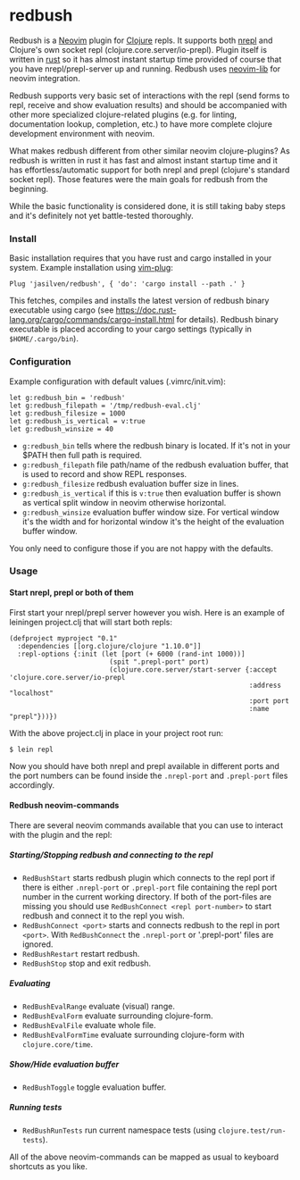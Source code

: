 # redbush 
Redbush is a [Neovim] plugin for [Clojure] repls.
It supports both [nrepl] and Clojure's own socket repl (clojure.core.server/io-prepl).
Plugin itself is written in [rust] so it has almost instant startup time provided 
of course that you have nrepl/prepl-server up and running. 
Redbush uses [neovim-lib] for neovim integration.   

Redbush supports very basic set of interactions with the repl (send forms to repl, 
receive and show evaluation results) and should be accompanied with other more specialized 
clojure-related plugins (e.g. for linting, documentation lookup, completion, etc.) to have more complete clojure development environment with neovim. 

What makes redbush different from other similar neovim clojure-plugins? 
As redbush is written in rust it has fast and almost instant startup time and it has
effortless/automatic support for both nrepl and prepl (clojure's standard socket repl). 
Those features were the main goals for redbush from the beginning.

While the basic functionality is considered done, it is still taking baby steps and it's definitely not yet battle-tested thoroughly. 


### Install 
Basic installation requires that you have rust and cargo installed in your system.
Example installation using [vim-plug]: 

```
Plug 'jasilven/redbush', { 'do': 'cargo install --path .' }
```

This fetches, compiles and installs the latest version of redbush binary executable using cargo 
(see https://doc.rust-lang.org/cargo/commands/cargo-install.html for details).
Redbush binary executable is placed according to your cargo settings (typically in `$HOME/.cargo/bin`).


### Configuration

Example configuration with default values (.vimrc/init.vim): 

```
let g:redbush_bin = 'redbush'
let g:redbush_filepath = '/tmp/redbush-eval.clj'
let g:redbush_filesize = 1000 
let g:redbush_is_vertical = v:true
let g:redbush_winsize = 40
```
* `g:redbush_bin` tells where the redbush binary is located. If it's not in your $PATH then full path is required. 
* `g:redbush_filepath` file path/name of the redbush evaluation buffer, that is used to record and show REPL responses. 
* `g:redbush_filesize` redbush evaluation buffer size in lines. 
* `g:redbush_is_vertical` if this is `v:true` then evaluation buffer is shown as vertical split window in neovim otherwise horizontal. 
* `g:redbush_winsize` evaluation buffer window size. For vertical window it's the width and for horizontal window it's the height of the evaluation buffer window. 

You only need to configure those if you are not happy with the defaults. 


### Usage

#### Start nrepl, prepl or both of them
First start your nrepl/prepl server however you wish. 
Here is an example of leiningen project.clj that will start both repls:

```
(defproject myproject "0.1"
  :dependencies [[org.clojure/clojure "1.10.0"]]
  :repl-options {:init (let [port (+ 6000 (rand-int 1000))]
                         (spit ".prepl-port" port)
                         (clojure.core.server/start-server {:accept 'clojure.core.server/io-prepl
                                                            :address "localhost"
                                                            :port port
                                                            :name "prepl"}))})
```

With the above project.clj in place in your project root run:

```
$ lein repl
```
Now you should have both nrepl and prepl available in different ports and the port numbers can be found inside the `.nrepl-port` and `.prepl-port` files accordingly.


#### Redbush neovim-commands
There are several neovim commands available that you can use to interact with the plugin and the repl:

##### Starting/Stopping redbush and connecting to the repl
* `RedBushStart` starts redbush plugin which connects to the repl port if there 
is either `.nrepl-port` or `.prepl-port` file containing the repl port number in the current working directory. 
If both of the port-files are missing you should use `RedBushConnect <repl port-number>` to start redbush and connect it to the repl you wish. 
* `RedBushConnect <port>` starts and connects redbush to the repl in port `<port>`. 
With `RedBushConnect` the `.nrepl-port` or '.prepl-port' files are ignored.
* `RedBushRestart` restart redbush.
* `RedBushStop` stop and exit redbush. 

##### Evaluating 
* `RedBushEvalRange` evaluate (visual) range.
* `RedBushEvalForm` evaluate surrounding clojure-form.
* `RedBushEvalFile` evaluate whole file.
* `RedBushEvalFormTime` evaluate surrounding clojure-form with `clojure.core/time`.

##### Show/Hide evaluation buffer 
* `RedBushToggle` toggle evaluation buffer.

##### Running tests 
* `RedBushRunTests` run current namespace tests (using `clojure.test/run-tests`).

All of the above neovim-commands can be mapped as usual to keyboard shortcuts as you like.


[clojure]: https://clojure.org/
[neovim]: https://neovim.io/
[rust]: https://www.rust-lang.org/
[nrepl]: https://nrepl.org/
[vim-plug]: https://github.com/junegunn/vim-plug
[neovim-lib]: https://github.com/daa84/neovim-lib
